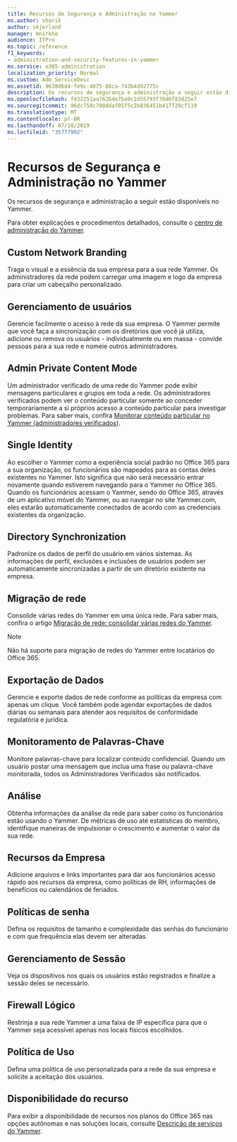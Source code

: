 ```yaml
---
title: Recursos de Segurança e Administração no Yammer
ms.author: sharik
author: skjerland
manager: mnirkhe
audience: ITPro
ms.topic: reference
f1_keywords:
- administration-and-security-features-in-yammer
ms.service: o365-administration
localization_priority: Normal
ms.custom: Adm_ServiceDesc
ms.assetid: 9638d6d4-fe9c-4075-88ca-743b4d92775c
description: Os recursos de segurança e administração a seguir estão disponíveis no Yammer.
ms.openlocfilehash: fd32251aa76264e7ba9c1d55793f70d6f83d25e7
ms.sourcegitcommit: 96dc758c790ddaf05f5c2b836451b417729cf119
ms.translationtype: MT
ms.contentlocale: pt-BR
ms.lasthandoff: 07/18/2019
ms.locfileid: "35777992"
---
```

# <a name="administration-and-security-features-in-yammer"></a>Recursos de Segurança e Administração no Yammer

Os recursos de segurança e administração a seguir estão disponíveis no Yammer.
  
Para obter explicações e procedimentos detalhados, consulte o [centro de administração do Yammer](https://go.microsoft.com/fwlink/?LinkId=869688).
  
## <a name="custom-network-branding"></a>Custom Network Branding
<a name="bkmk_CustomNetworkBranding"> </a>

Traga o visual e a essência da sua empresa para a sua rede Yammer. Os administradores da rede podem carregar uma imagem e logo da empresa para criar um cabeçalho personalizado.
  
## <a name="user-management"></a>Gerenciamento de usuários
<a name="bkmk_UserManagement"> </a>

Gerencie facilmente o acesso à rede da sua empresa. O Yammer permite que você faça a sincronização com os diretórios que você já utiliza, adicione ou remova os usuários - individualmente ou em massa - convide pessoas para a sua rede e nomeie outros administradores.
  
## <a name="admin-private-content-mode"></a>Admin Private Content Mode
<a name="bkmk_AdminPrivate"> </a>

Um administrador verificado de uma rede do Yammer pode exibir mensagens particulares e grupos em toda a rede. Os administradores verificados podem ver o conteúdo particular somente ao conceder temporariamente a si próprios acesso a conteúdo particular para investigar problemas. Para saber mais, confira [Monitorar conteúdo particular no Yammer (administradores verificados)](https://go.microsoft.com/fwlink/?LinkId=627479).
  
## <a name="single-identity"></a>Single Identity
<a name="bkmk_o365_user_mapping"> </a>

Ao escolher o Yammer como a experiência social padrão no Office 365 para a sua organização, os funcionários são mapeados para as contas deles existentes no Yammer. Isto significa que não será necessário entrar novamente quando estiverem navegando para o Yammer no Office 365. Quando os funcionários acessam o Yammer, sendo do Office 365, através de um aplicativo móvel do Yammer, ou ao navegar no site Yammer.com, eles estarão automaticamente conectados de acordo com as credenciais existentes da organização.
  
## <a name="directory-synchronization"></a>Directory Synchronization
<a name="bkmk_DirectorySynchronization"> </a>

Padronize os dados de perfil do usuário em vários sistemas. As informações de perfil, exclusões e inclusões de usuários podem ser automaticamente sincronizadas a partir de um diretório existente na empresa.
  
## <a name="network-migration"></a>Migração de rede
<a name="bkmk_NetworkMigration"> </a>

Consolide várias redes do Yammer em uma única rede. Para saber mais, confira o artigo [Migração de rede: consolidar várias redes do Yammer](https://go.microsoft.com/fwlink/?LinkID=617488).
  
> [!NOTE]
> Não há suporte para migração de redes do Yammer entre locatários do Office 365. 
  
## <a name="data-export"></a>Exportação de Dados
<a name="bkmk_DataExport"> </a>

Gerencie e exporte dados de rede conforme as políticas da empresa com apenas um clique. Você também pode agendar exportações de dados diárias ou semanais para atender aos requisitos de conformidade regulatória e jurídica.
  
## <a name="keyword-monitoring"></a>Monitoramento de Palavras-Chave
<a name="bkmk_KeywordMonitoring"> </a>

Monitore palavras-chave para localizar conteúdo confidencial. Quando um usuário postar uma mensagem que inclua uma frase ou palavra-chave monitorada, todos os Administradores Verificados são notificados.
  
## <a name="analytics"></a>Análise
<a name="bkmk_Analytics"> </a>

Obtenha informações da análise da rede para saber como os funcionários estão usando o Yammer. De métricas de uso até estatísticas do membro, identifique maneiras de impulsionar o crescimento e aumentar o valor da sua rede.
  
## <a name="company-resources"></a>Recursos da Empresa
<a name="bkmk_CompanyResources"> </a>

Adicione arquivos e links importantes para dar aos funcionários acesso rápido aos recursos da empresa, como políticas de RH, informações de benefícios ou calendários de feriados.
  
## <a name="password-policies"></a>Políticas de senha
<a name="bkmk_PasswordPolicies"> </a>

Defina os requisitos de tamanho e complexidade das senhas do funcionário e com que frequência elas devem ser alteradas.
  
## <a name="session-management"></a>Gerenciamento de Sessão
<a name="bkmk_SessionManagement"> </a>

Veja os dispositivos nos quais os usuários estão registrados e finalize a sessão deles se necessário.
  
## <a name="logical-firewall"></a>Firewall Lógico
<a name="bkmk_LogicalFirewall"> </a>

Restrinja a sua rede Yammer a uma faixa de IP específica para que o Yammer seja acessível apenas nos locais físicos escolhidos.
  
## <a name="usage-policy"></a>Política de Uso
<a name="bkmk_UsagePolicy"> </a>

Defina uma política de uso personalizada para a rede da sua empresa e solicite a aceitação dos usuários.
  
## <a name="feature-availability"></a>Disponibilidade do recurso
<a name="bkmk_UsagePolicy"> </a>

Para exibir a disponibilidade de recursos nos planos do Office 365 nas opções autônomas e nas soluções locais, consulte [Descrição de serviços do Yammer](yammer-service-description.md).
  

